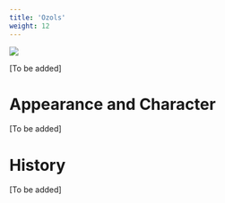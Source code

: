 ```yaml
---
title: 'Ozols'
weight: 12
---
```


![](../ozols.jpg)

[To be added]


# Appearance and Character

[To be added]

# History

[To be added]

<!-- {{< tabs "wilks" >}}
{{< tab "MacOS" >}} # MacOS Content {{< /tab >}}
{{< tab "Linux" >}} # Linux Content {{< /tab >}}
{{< tab "Windows" >}} # Windows Content {{< /tab >}}
{{< /tabs >}} -->